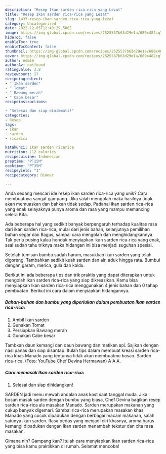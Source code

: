 ```yaml
---
description: "Resep Ikan sarden rica-rica yang Lezat"
title: "Resep Ikan sarden rica-rica yang Lezat"
slug: 1433-resep-ikan-sarden-rica-rica-yang-lezat
category: Uncategorized
date: 2022-12-05T12:49:29.506Z
image: https://img-global.cpcdn.com/recipes/2525537b63d29e1a/680x482cq70/ikan-sarden-rica-rica-foto-resep-utama.jpg
hideToc: false
enableToc: true
enableTocContent: false
thumbnail: https://img-global.cpcdn.com/recipes/2525537b63d29e1a/680x482cq70/ikan-sarden-rica-rica-foto-resep-utama.jpg
cover: https://img-global.cpcdn.com/recipes/2525537b63d29e1a/680x482cq70/ikan-sarden-rica-rica-foto-resep-utama.jpg
author: Admin
authorAv: notfound
ratingvalue: 3.8
reviewcount: 17
recipeingredient:
- " Ikan sarden"
- " Tomat"
- " Bawang merah"
- " Cabe besar"
recipeinstructions:

- "Selesai dan siap dinikmati!"
categories:
- Resep
tags:
- ikan
- sarden
- ricarica

katakunci: ikan sarden ricarica 
nutrition: 112 calories
recipecuisine: Indonesian
preptime: "PT15M"
cooktime: "PT35M"
recipeyield: "1"
recipecategory: Dinner

---
```





Anda sedang mencari ide resep ikan sarden rica-rica yang unik? Cara membuatnya sangat gampang. Jika salah mengolah maka hasilnya tidak akan memuaskan dan bahkan tidak sedap. Padahal ikan sarden rica-rica yang enak selayaknya punya aroma dan rasa yang mampu memancing selera Kita.





Ada beberapa hal yang sedikit banyak berpengaruh terhadap kualitas rasa dari ikan sarden rica-rica, mulai dari jenis bahan, selanjutnya pemilihan bahan segar dan Bagus, sampai cara mengolah dan menghidangkannya. Tak perlu pusing kalau hendak menyiapkan ikan sarden rica-rica yang enak,      asal sudah tahu triknya maka hidangan ini bisa menjadi suguhan spesial.














Setelah tumisan bumbu sudah harum, masukkan ikan sarden yang telah digoreng. Tambahkan sedikit kuah sarden dan air, aduk hingga rata. Bumbui dengan garam, merica, gula dan kaldu.






Berikut ini ada beberapa tips dan trik praktis yang dapat diterapkan untuk mengolah ikan sarden rica-rica yang siap dikreasikan. Kamu bisa menyiapkan Ikan sarden rica-rica menggunakan 4 jenis bahan dan 0 tahap pembuatan. Berikut ini cara dalam menyiapkan hidangannya.

<!--inarticleads1-->

##### Bahan-bahan dan bumbu yang diperlukan dalam pembuatan Ikan sarden rica-rica:

1. Ambil  Ikan sarden
1. Gunakan  Tomat
1. Persiapkan  Bawang merah
1. Gunakan  Cabe besar


Tambkan daun kemangi dan daun bawang dan matikan api. Sajikan dengan nasi panas dan siap disantap. Itulah tips dalam membuat kreasi sarden rica-rica khas Manado yang tentunya tidak akan membuatmu bosan. Sarden rica-rica. (Foto: YouTube Chef Devina Hermawan) A A A. 

<!--inarticleads2-->

##### Cara memasak Ikan sarden rica-rica:


1. Selesai dan siap dihidangkan!

SARDEN jadi menu mewah andalan anak kost saat tanggal muda. Jika bosan masak sarden dengan bumbu yang biasa, Chef Devina bagikan resep sarden rica-rica ala masakan Manado. Sarden merupakan makanan yang cukup banyak digemari. Sambal rica-rica merupakan masakan khas Manado yang cocok dipadukan dengan berbagai macam makanan, salah satunya ikan sarden. Rasa pedas yang menjadi ciri khasnya, aroma harus kemangi dipadukan dengan ikan sarden menambah tekstur dan cita rasa masakan. 

Gimana nih? Gampang kan? Itulah cara menyiapkan ikan sarden rica-rica yang bisa kamu praktikkan di rumah. Selamat mencoba!
